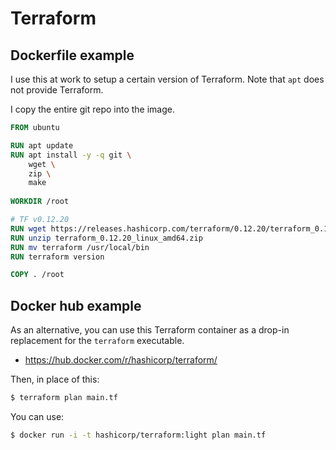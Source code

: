 # Terraform

## Dockerfile example

I use this at work to setup a certain version of Terraform. Note that `apt` does not provide Terraform.

I copy the entire git repo into the image.

```dockerfile
FROM ubuntu

RUN apt update
RUN apt install -y -q git \
	wget \
	zip \
	make
	
WORKDIR /root

# TF v0.12.20
RUN wget https://releases.hashicorp.com/terraform/0.12.20/terraform_0.12.20_linux_amd64.zip
RUN	unzip terraform_0.12.20_linux_amd64.zip
RUN mv terraform /usr/local/bin
RUN terraform version

COPY . /root
```

## Docker hub example

As an alternative, you can use this Terraform container as a drop-in replacement for the `terraform` executable.

- https://hub.docker.com/r/hashicorp/terraform/

Then, in place of this:

```sh
$ terraform plan main.tf
```

You can use:

```sh
$ docker run -i -t hashicorp/terraform:light plan main.tf
```
